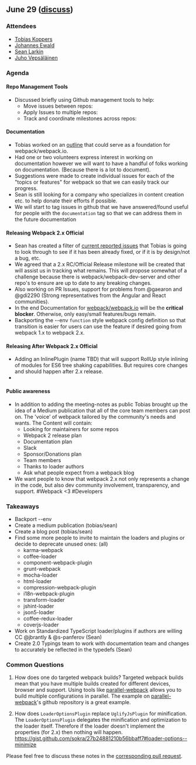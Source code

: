 ## June 29 ([discuss](https://github.com/webpack/meeting-notes/pull/2))

### Attendees

* [Tobias Koppers](http://github.com/sokra)
* [Johannes Ewald](http://github.com/jhnns)
* [Sean Larkin](http://github.com/thelarkinn)
* [Juho Vepsäläinen](http://github.com/bebraw)

### Agenda

#### Repo Management Tools

* Discussed briefly using Github management tools to help:
  * Move issues between repos:
  * Apply Issues to multiple repos: 
  * Track and coordinate milestones across repos:
  
#### Documentation

* Tobias worked on an [outline](https://github.com/webpack/webpack.io/commit/18b7f14d686b76775d1b5de763423d121bc28f0b) that could serve as a foundation for webpack/webpack.io. 
* Had one or two volunteers express interest in working on documentation however we will want to have a handful of folks working on documentation. (Because there is a lot to document).
* Suggestions were made to create individual issues for each of the "topics or features" for webpack so that we can easily track our progress. 
* Sean is still looking for a company who specializes in content creation etc. to help donate their efforts if possible.
* We will start to tag issues in github that we have answered/found useful for people with the `documentation` tag so that we can address them in the future documentation

#### Releasing Webpack 2.x Official

* Sean has created a filter of [current reported issues](https://github.com/webpack/webpack/issues?q=is%3Aopen+is%3Aissue+label%3Abug+label%3Awebpack-2+sort%3Acreated-asc+label%3A%22in+planning%22) that Tobias is going to look through to see if it has been already fixed, or if it is by design/not a bug, etc. 
* We agreed that a 2.x RC/Official Release milestone will be created that will assist us in tracking what remains. This will propose somewhat of a challenge because there is webpack/webpack-dev-server and other repo's to ensure are up to date to any breaking changes. 
* Also working on PR Issues, support for problems from @gaearon and @gdi2290 (Strong representatives from the Angular and React communities).
* In the end Documentation for [webpack/webpack.io](http://github.com/webpack/webpack.io) will be the **critical blocker**. Otherwise, only easy/small features/bugs remain.
* Backporting the --env `function` style webpack config definition so that transition is easier for users can use the feature if desired going from webpack 1.x to webpack 2.x. 

#### Releasing After Webpack 2.x Official

* Adding an InlinePlugin (name TBD) that will support RollUp style inlining of modules for ES6 tree shaking capabilities. But requires core changes and should happen after 2.x release. 
* 

#### Public awareness

* In addition to adding the meeting-notes as public Tobias brought up the idea of a Medium publication that all of the core team members can post on. The 'voice' of webpack tailored by the community's needs and wants. The Content will contain: 
  * Looking for maintainers for some repos
  * Webpack 2 release plan
  * Documentation plan
  * Slack
  * Sponsor/Donations plan
  * Team members
  * Thanks to loader authors
  * Ask what people expect from a webpack blog
* We want people to know that webpack 2.x not only represents a change in the code, but also dev community involvement, transparency, and support. #Webpack <3 #Developers

### Takeaways

* Backport --env
* Create a medium publication (tobias/sean)
* Create a blog post (tobias/sean)
* Find some more people to invite to maintain the loaders and plugins or decide to deprecate unused ones: (all)
  * karma-webpack
  * coffee-loader
  * component-webpack-plugin
  * grunt-webpack
  * mocha-loader
  * html-loader
  * compression-webpack-plugin
  * i18n-webpack-plugin
  * transform-loader
  * jshint-loader
  * json5-loader
  * coffee-redux-loader
  * coverjs-loader
* Work on Standardized TypeScript loader/plugins if authors are willing CC @jbrantly & @s-panferov (Sean)
* Create 2.0 Typings team to work with documentation team and changes to accurately be reflected in the typedefs (Sean) 

### Common Questions

1. How does one do targeted webpack builds? 
Targeted webpack builds mean that you have multiple builds created for different devices, browser and support. Using tools like [parallel-webpack](http://tech.trivago.com/2015/12/15/parallel-webpack/) allows you to build multiple configurations in parallel. The example on [parallel-webpack](https://github.com/trivago/parallel-webpack#variants-example)'s github repository is a great example.

2. How does `LoaderOptionsPlugin` replace `UglifyJsPlugin` for minification. 
The `LoaderOptionsPlugin` delegates the minification and optimization to the loader itself. Therefore if the loader doesn't implement the properties (for 2.x) then nothing will happen. https://gist.github.com/sokra/27b24881210b56bbaff7#loader-options--minimize 

Please feel free to discuss these notes in the [corresponding pull request](https://github.com/webpack/meeting-notes/pull/2).
